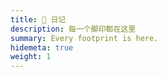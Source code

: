 ```yaml
---
title: 🌄 日记
description: 每一个脚印都在这里
summary: Every footprint is here.
hidemeta: true
weight: 1
---
```

